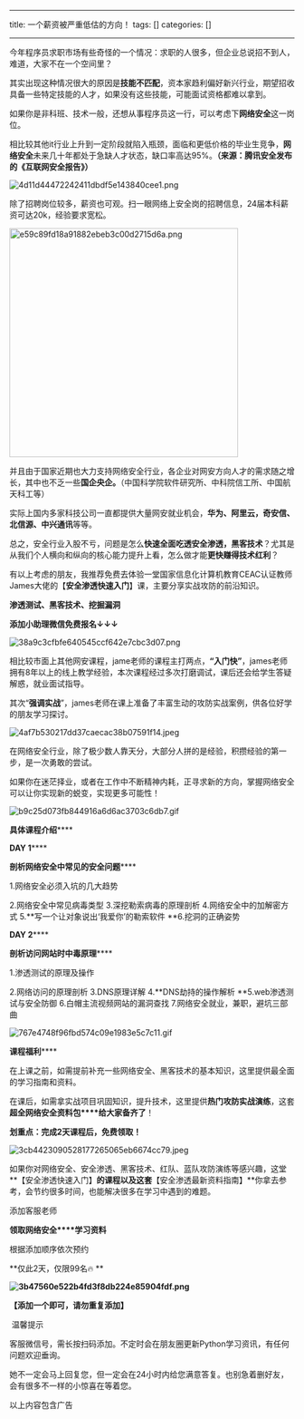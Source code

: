 
--- 
title:  一个薪资被严重低估的方向！ 
tags: []
categories: [] 

---
今年程序员求职市场有些奇怪的一个情况：求职的人很多，但企业总说招不到人，难道，大家不在一个空间里？

其实出现这种情况很大的原因是**技能不匹配**，资本家趋利偏好新兴行业，期望招收具备一些特定技能的人才，如果没有这些技能，可能面试资格都难以拿到。

如果你是非科班、技术一般，还想从事程序员这一行，可以考虑下**网络安全**这一岗位。

相比较其他it行业上升到一定阶段就陷入瓶颈，面临和更低价格的毕业生竞争，**网络安全**未来几十年都处于急缺人才状态，缺口率高达95%。**（来源：腾讯安全发布的《互联网安全报告》）**

<img src="https://img-blog.csdnimg.cn/img_convert/4d11d44472242411dbdf5e143840cee1.png" alt="4d11d44472242411dbdf5e143840cee1.png">

除了招聘岗位较多，薪资也可观。扫一眼网络上安全岗的招聘信息，24届本科薪资可达20k，经验要求宽松。

<img width="404" src="https://img-blog.csdnimg.cn/img_convert/e59c89fd18a91882ebeb3c00d2715d6a.png" alt="e59c89fd18a91882ebeb3c00d2715d6a.png">

并且由于国家近期也大力支持网络安全行业，各企业对网安方向人才的需求随之增长，其中也不乏一些**国企央企。**（中国科学院软件研究所、中科院信工所、中国航天科工等）

实际上国内多家科技公司一直都提供大量网安就业机会，**华为、阿里云，奇安信、北信源、中兴通讯**等等。

总之，安全行业入股不亏，问题是怎么**快速全面吃透安全渗透，黑客技术**？尤其是从我们个人横向和纵向的核心能力提升上看，怎么做才能**更快赚得技术红利**？

有以上考虑的朋友，我推荐免费去体验一堂国家信息化计算机教育CEAC认证教师James大佬的【**安全渗透快速入门**】课，主要分享实战攻防的前沿知识。

**渗透测试、黑客技术、挖掘漏洞**

**添加小助理微信免费报名↓↓↓**

<img title="Python技术营.png" src="https://img-blog.csdnimg.cn/img_convert/38a9c3cfbfe640545ccf642e7cbc3d07.png" alt="38a9c3cfbfe640545ccf642e7cbc3d07.png">

相比较市面上其他网安课程，jame老师的课程主打两点，**“入门快”**，james老师拥有8年以上的线上教学经验，本次课程经过多次打磨调试，课后还会给学生答疑解惑，就业面试指导。

其次“**强调实战**”，james老师在课上准备了丰富生动的攻防实战案例，供各位好学的朋友学习探讨。

<img src="https://img-blog.csdnimg.cn/img_convert/4af7b530217dd37caecac38b07591f14.jpeg" alt="4af7b530217dd37caecac38b07591f14.jpeg">

在网络安全行业，除了极少数人靠天分，大部分人拼的是经验，积攒经验的第一步，是一次勇敢的尝试。

如果你在迷茫择业，或者在工作中不断精神内耗，正寻求新的方向，掌握网络安全可以让你实现新的蜕变，实现更多可能性！

<img src="https://img-blog.csdnimg.cn/img_convert/b9c25d073fb844916a6d6ac3703c6db7.gif" alt="b9c25d073fb844916a6d6ac3703c6db7.gif">

**具体课程介绍******

**DAY 1******

**剖析网络安全中常见的安全问题******

1.网络安全必须入坑的几大趋势 

2.网络安全中常见病毒类型 3.深挖勒索病毒的原理剖析 4.网络安全中的加解密方式 5.**写一个让对象说出‘我爱你’的勒索软件 **6.挖洞的正确姿势

**DAY 2******

**剖析访问网站时中毒原理******

1.渗透测试的原理及操作

2.网络访问的原理剖析 3.DNS原理详解 4.**DNS劫持的操作解析 **5.web渗透测试与安全防御 6.白帽主流视频网站的漏洞查找 7.网络安全就业，兼职，避坑三部曲

<img src="https://img-blog.csdnimg.cn/img_convert/767e4748f96fbd574c09e1983e5c7c11.gif" alt="767e4748f96fbd574c09e1983e5c7c11.gif">

**课程福利******

在上课之前，如需提前补充一些网络安全、黑客技术的基本知识，这里提供最全面的学习指南和资料。

在课后，如需拿实战项目巩固知识，提升技术，这里提供**热门攻防实战演练**，这套**超全网络安全资料包****给大家备齐了**！

**划重点：完成2天课程后，免费领取！**

<img src="https://img-blog.csdnimg.cn/img_convert/3cb4423090528177265065eb6674cc79.jpeg" alt="3cb4423090528177265065eb6674cc79.jpeg">

如果你对网络安全、安全渗透、黑客技术、红队、蓝队攻防演练等感兴趣，这堂**【安全渗透快速入门】**的课程以及这套**【安全渗透最新资料指南】**你拿去参考，会节约很多时间，也能解决很多在学习中遇到的难题。

添加客服老师

**领取网络安全****学习资料**

根据添加顺序依次预约

**仅此2天，仅限99名🔥 **

**<img title="Python技术营.png" src="https://img-blog.csdnimg.cn/img_convert/3b47560e522b4fd3f8db224e85904fdf.png" alt="3b47560e522b4fd3f8db224e85904fdf.png">**

**【添加一个即可，请勿重复添加】**

 温馨提示 

客服微信号，需长按扫码添加。不定时会在朋友圈更新Python学习资讯，有任何问题欢迎垂询。

她不一定会马上回复您，但一定会在24小时内给您满意答复。也别急着删好友，会有很多不一样的小惊喜在等着您。

以上内容包含广告
